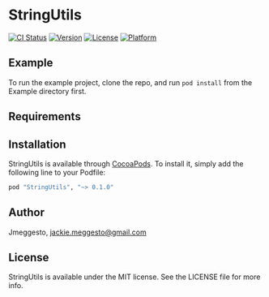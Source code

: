 # StringUtils

[![CI Status](http://img.shields.io/travis/Jmeggesto/StringUtils.svg?style=flat)](https://travis-ci.org/Jmeggesto/StringUtils)
[![Version](https://img.shields.io/cocoapods/v/StringUtils.svg?style=flat)](http://cocoapods.org/pods/StringUtils)
[![License](https://img.shields.io/cocoapods/l/StringUtils.svg?style=flat)](http://cocoapods.org/pods/StringUtils)
[![Platform](https://img.shields.io/cocoapods/p/StringUtils.svg?style=flat)](http://cocoapods.org/pods/StringUtils)

## Example

To run the example project, clone the repo, and run `pod install` from the Example directory first.

## Requirements

## Installation

StringUtils is available through [CocoaPods](http://cocoapods.org). To install
it, simply add the following line to your Podfile:

```ruby
pod "StringUtils", "~> 0.1.0"
```

## Author

Jmeggesto, jackie.meggesto@gmail.com

## License

StringUtils is available under the MIT license. See the LICENSE file for more info.
